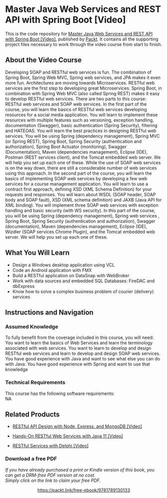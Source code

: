 # Master Java Web Services and REST API with Spring Boot [Video]
This is the code repository for [Master Java Web Services and REST API with Spring Boot [Video]](https://www.packtpub.com/application-development/restful-services-delphi-video?utm_source=github&utm_medium=repository&utm_campaign=9781789951882), published by [Packt](https://www.packtpub.com/?utm_source=github). It contains all the supporting project files necessary to work through the video course from start to finish.
## About the Video Course
Developing SOAP and RESTful web services is fun. The combination of Spring Boot, Spring Web MVC, Spring web services, and JPA makes it even more fun. Architectures are moving towards Microservices. RESTful web services are the first step to developing great Microservices. Spring Boot, in combination with Spring Web MVC (also called Spring REST) makes it easy to develop RESTful web services. There are two parts to this course: RESTful web services and SOAP web services. In the first part of the course, you will learn the basics of RESTful web services developing resources for a social media application. You will learn to implement these resources with multiple features such as versioning, exception handling, documentation (Swagger), basic authentication (Spring Security), filtering and HATEOAS. You will learn the best practices in designing RESTful web services. You will be using Spring (dependency management), Spring MVC (or Spring REST), Spring Boot, Spring Security (authentication and authorization), Spring Boot Actuator (monitoring), Swagger (Documentation), Maven (dependencies management), Eclipse (IDE), Postman (REST services client), and the Tomcat embedded web server. We will help you set up each one of these. While the use of SOAP web services is on the way down, there are still a considerable number of web services using this approach. In the second part of the course, you will learn the basics of implementing SOAP web services by developing a few web services for a course management application. You will learn to use a contract first approach, defining XSD (XML Schema Definition) for your requests and responses. You will learn about WSDL (SOAP header, SOAP body and SOAP fault), XSD (XML schema definition) and JAXB (Java API for XML binding). You will implement three SOAP web services with exception handling and basic security (with WS security). In this part of the course, you will be using Spring (dependency management), Spring web services , Spring Boot, Spring Security (authentication and authorization), Swagger (documentation), Maven (dependencies management), Eclipse (IDE), Wizdler (SOAP services Chrome Plugin), and the Tomcat embedded web server. We will help you set up each one of these.

<H2>What You Will Learn</H2>
<DIV class=book-info-will-learn-text>
<UL>
<LI>Design a Windows desktop application using VCL 
<LI>Code an Android application with FMX 
<LI>Build a RESTful application on DataSnap with WebBroker 
<LI>Work with data sources and embedded SQL Databases: FireDAC and dbExpress 
<LI>Know how to solve a complex business problem of courier (delivery) services </LI></UL></DIV>

## Instructions and Navigation
### Assumed Knowledge
To fully benefit from the coverage included in this course, you will need:<br/>
You want to learn the basics of Web Services and learn the terminology associated with web services. You want to learn to develop and design RESTful web services and learn to develop and design SOAP web services. You have good experience with Java and want to see what else you can do with Java. You have good experience with Spring and want to use that knowledge
### Technical Requirements
This course has the following software requirements:<br/>
NA

## Related Products
* [RESTful API Design with Node, Express, and MongoDB [Video]](https://www.packtpub.com/application-development/restful-services-delphi-video?utm_source=github&utm_medium=repository&utm_campaign=9781789951882)

* [Hands-On RESTful Web Services with Java 11 [Video]](https://www.packtpub.com/application-development/restful-services-delphi-video?utm_source=github&utm_medium=repository&utm_campaign=9781789951882)

* [RESTful Services with Delphi [Video]](https://www.packtpub.com/application-development/restful-services-delphi-video?utm_source=github&utm_medium=repository&utm_campaign=9781789951882)

### Download a free PDF

 <i>If you have already purchased a print or Kindle version of this book, you can get a DRM-free PDF version at no cost.<br>Simply click on the link to claim your free PDF.</i>
<p align="center"> <a href="https://packt.link/free-ebook/9781789130133">https://packt.link/free-ebook/9781789130133 </a> </p>